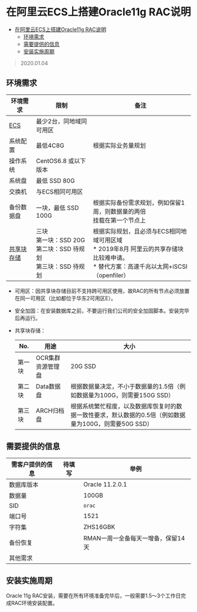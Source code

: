 # 在阿里云ECS上搭建Oracle11g RAC说明

<!-- MDTOC maxdepth:6 firsth1:1 numbering:0 flatten:0 bullets:1 updateOnSave:1 -->

- [在阿里云ECS上搭建Oracle11g RAC说明](#在阿里云ecs上搭建oracle11g-rac说明)   
   - [环境需求](#环境需求)   
   - [需要提供的信息](#需要提供的信息)   
   - [安装实施周期](#安装实施周期)   

<!-- /MDTOC -->

> 2020.01.04

## 环境需求

| 环境需求                                                     | 限制                                                         | 备注                                                         |
| ------------------------------------------------------------ | ------------------------------------------------------------ | ------------------------------------------------------------ |
| [ECS](https://www.aliyun.com/product/ecs?spm=5176.54360.h2v3icoap.13.eb406a81SuWmQw&aly_as=D0bby8Qs) | 最少2台，同地域同可用区                                      |                                                              |
| 系统配置                                                     | 最低4C8G                                                     | 根据实际业务量规划                                           |
| 操作系统                                                     | CentOS6.8 或以下版本                                         |                                                              |
| 系统盘                                                       | 最低 SSD 80G                                                 |                                                              |
| 交换机                                                       | 与ECS相同可用区                                              |                                                              |
| 备份数据盘                                                   | 一块，最低 SSD 100G                                          | 根据实际备份需求规划，例如保留1周，则数据量的两倍<br>挂载在第一个节点上 |
| [共享块存储](https://promotion.aliyun.com/ntms/act/vsan.html?spm=5176.54360.1194325.6.416e6a81zMSksr&open_id=undefined&aly_as=scOFWE5E) | 三块<br>第一块：SSD 20G<br>第二块：SSD 待规划<br>第三块：SSD 待规划 | 根据实际规划，且必须与ECS相同地域可用区域<br>* 2019年8月 阿里云的共享存储块比较难申请。<br>* 替代方案：高速千兆以太网+iSCSI（openfiler） |

* 可用区：因共享块存储目前不支持跨可用区使用，故RAC的所有节点必须放置在同一可用区（比如都位于华东2可用区E）。

* 安全加固：在安装数据库之前，不要运行我们公司的安全加固脚本。安装完毕后再运行。

* 共享块存储：

  | No.    | 用途              | 大小                                                         |
  | ------ | ----------------- | ------------------------------------------------------------ |
  | 第一块 | OCR集群资源管理盘 | 20G SSD                                                      |
  | 第二块 | Data数据盘        | 根据数据量决定，不小于数据量的1.5倍（例如数据量为100G，则需要150G SSD） |
  | 第三块 | ARCH归档盘        | 根据系统繁忙程度，以及数据库恢复时的数据一致性要求，默认数据的0.5倍（例如数据量为100G，则需要50G SSD） |



## 需要提供的信息

| 需客户提供的信息 | 待填写 | 举例                               |
| ---------------- | ------ | ---------------------------------- |
| 数据库版本       |        | Oracle 11.2.0.1                    |
| 数据量           |        | 100GB                              |
| SID              |        | `orac`                             |
| 端口号           |        | 1521                               |
| 字符集           |        | ZHS16GBK                           |
| 备份恢复         |        | RMAN一周一全备每天一增备，保留14天 |
| 其他需求         |        |                                    |



## 安装实施周期

Oracle 11g RAC安装，需要在所有环境准备完毕后，一般需要1.5～3个工作日完成RAC环境安装配置。
